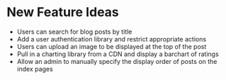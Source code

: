 # New Feature Ideas

* Users can search for blog posts by title
* Add a user authentication library and restrict appropriate actions
* Users can upload an image to be displayed at the top of the post
* Pull in a charting library from a CDN and display a barchart of ratings
* Allow an admin to manually specify the display order of posts on the index pages
